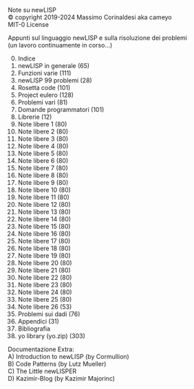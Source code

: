 Note su newLISP  
© copyright 2019-2024 Massimo Corinaldesi aka cameyo  
MIT-0 License  

Appunti sul linguaggio newLISP e sulla risoluzione dei problemi  
(un lavoro continuamente in corso...)  

00) Indice
01) newLISP in generale (65)
02) Funzioni varie (111)
03) newLISP 99 problemi (28)
04) Rosetta code (101)
05) Project eulero (128)
06) Problemi vari (81)
07) Domande programmatori (101)
08) Librerie (12)
09) Note libere 1 (80)
10) Note libere 2 (80)
11) Note libere 3 (80)
12) Note libere 4 (80)
13) Note libere 5 (80)
14) Note libere 6 (80)
15) Note libere 7 (80)
16) Note libere 8 (80)
17) Note libere 9 (80)
18) Note libere 10 (80)
19) Note libere 11 (80)
20) Note libere 12 (80)
21) Note libere 13 (80)
22) Note libere 14 (80)
23) Note libere 15 (80)
24) Note libere 16 (80)
25) Note libere 17 (80)
26) Note libere 18 (80)
27) Note libere 19 (80)
28) Note libere 20 (80)
29) Note libere 21 (80)
30) Note libere 22 (80)
31) Note libere 23 (80)
32) Note libere 24 (80)
33) Note libere 25 (80)
34) Note libere 26 (53)
96) Problemi sui dadi (76)
97) Appendici (31)
98) Bibliografia
99) yo library (yo.zip) (303)

Documentazione Extra:  
A) Introduction to newLISP (by Cormullion)  
B) Code Patterns (by Lutz Mueller)  
C) The Little newLISPER  
D) Kazimir-Blog (by Kazimir Majorinc)  
